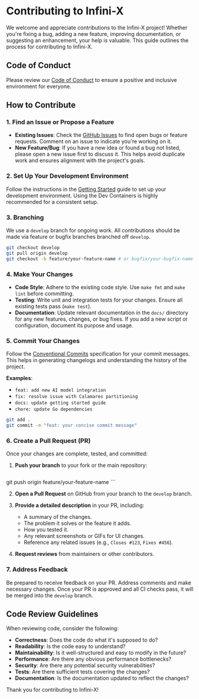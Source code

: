 
# Contributing to Infini-X

We welcome and appreciate contributions to the Infini-X project! Whether you're fixing a bug, adding a new feature, improving documentation, or suggesting an enhancement, your help is valuable. This guide outlines the process for contributing to Infini-X.

## Code of Conduct

Please review our [Code of Conduct](CODE_OF_CONDUCT.md) to ensure a positive and inclusive environment for everyone.

## How to Contribute

### 1. Find an Issue or Propose a Feature

-   **Existing Issues**: Check the [GitHub Issues](https://github.com/Infini-X/Infini-X/issues) to find open bugs or feature requests. Comment on an issue to indicate you're working on it.
-   **New Feature/Bug**: If you have a new idea or found a bug not listed, please open a new issue first to discuss it. This helps avoid duplicate work and ensures alignment with the project's goals.

### 2. Set Up Your Development Environment

Follow the instructions in the [Getting Started](getting_started.md) guide to set up your development environment. Using the Dev Containers is highly recommended for a consistent setup.

### 3. Branching

We use a `develop` branch for ongoing work. All contributions should be made via feature or bugfix branches branched off `develop`.

```bash
git checkout develop
git pull origin develop
git checkout -b feature/your-feature-name # or bugfix/your-bugfix-name
```

### 4. Make Your Changes

-   **Code Style**: Adhere to the existing code style. Use `make fmt` and `make lint` before committing.
-   **Testing**: Write unit and integration tests for your changes. Ensure all existing tests pass (`make test`).
-   **Documentation**: Update relevant documentation in the `docs/` directory for any new features, changes, or bug fixes. If you add a new script or configuration, document its purpose and usage.

### 5. Commit Your Changes

Follow the [Conventional Commits](https://www.conventionalcommits.org/en/v1.0.0/) specification for your commit messages. This helps in generating changelogs and understanding the history of the project.

**Examples**:

-   `feat: add new AI model integration`
-   `fix: resolve issue with Calamares partitioning`
-   `docs: update getting started guide`
-   `chore: update Go dependencies`

```bash
git add .
git commit -m "feat: your concise commit message"
```

### 6. Create a Pull Request (PR)

Once your changes are complete, tested, and committed:

1.  **Push your branch** to your fork or the main repository:
    ```bash
git push origin feature/your-feature-name
    ```

2.  **Open a Pull Request** on GitHub from your branch to the `develop` branch.

3.  **Provide a detailed description** in your PR, including:
    -   A summary of the changes.
    -   The problem it solves or the feature it adds.
    -   How you tested it.
    -   Any relevant screenshots or GIFs for UI changes.
    -   Reference any related issues (e.g., `Closes #123`, `Fixes #456`).

4.  **Request reviews** from maintainers or other contributors.

### 7. Address Feedback

Be prepared to receive feedback on your PR. Address comments and make necessary changes. Once your PR is approved and all CI checks pass, it will be merged into the `develop` branch.

## Code Review Guidelines

When reviewing code, consider the following:

-   **Correctness**: Does the code do what it's supposed to do?
-   **Readability**: Is the code easy to understand?
-   **Maintainability**: Is it well-structured and easy to modify in the future?
-   **Performance**: Are there any obvious performance bottlenecks?
-   **Security**: Are there any potential security vulnerabilities?
-   **Tests**: Are there sufficient tests covering the changes?
-   **Documentation**: Is the documentation updated to reflect the changes?

Thank you for contributing to Infini-X!
